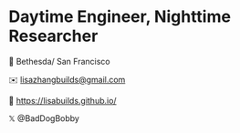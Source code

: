# Daytime Engineer, Nighttime Researcher

📍 Bethesda/ San Francisco

✉️ lisazhangbuilds@gmail.com

🔗 https://lisabuilds.github.io/

𝕏 @BadDogBobby
